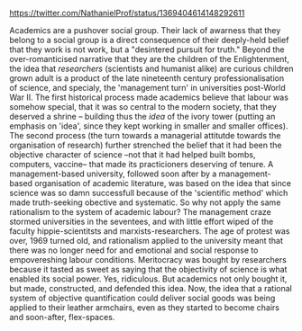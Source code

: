 https://twitter.com/NathanielProf/status/1369404614148292611


Academics are a pushover social group. Their lack of awarness that they belong to a social group is a direct consequence of their deeply-held belief that they work is not work, but a "desintered pursuit for truth." Beyond the over-romanticised narrative that they are the children of the Enlightenment, the idea that *researchers* (scientists and humanist alike) are curious children grown adult is a product of the late nineteenth century professionalisation of science, and specialy, the 'management turn' in universities post-World War II. The first historical process made academics believe that labour was somehow special, that it was so central to the modern society, that they deserved a shrine – building thus the *idea* of the ivory tower (putting an emphasis on 'idea', since they kept working in smaller and smaller offices). The second process (the turn towards a managerial attitutde towards the organisation of research) further strenched the belief that it had been the objective character of science –not that it had helped built bombs, computers, vaccine– that made its practicioners deserving of tenure. A management-based university, followed soon after by a management-based organisation of academic literature, was based on the idea that since science was so damn successfull because of the 'scientific method' which made truth-seeking obective and systematic. So why not apply the same rationalism to the system of academic labour? The management craze stormed universities in the seventees, and with little effort wiped of the faculty hippie-scientitsts and marxists-researchers. The age of protest was over, 1969 turned old, and rationalism applied to the university meant that there was no longer need for and emotional and social response to empovereshing labour conditions. Meritocracy was bought by researchers because it tasted as sweet as saying that the objectivity of science is what enabled its social power. Yes, ridiculous. But academics not only bought it, but made, constructed, and defended this idea. Now, the idea that a rational system of objective quantification could deliver social goods was being applied to their leather armchairs, even as they started to become chairs and soon-after, flex-spaces. 

